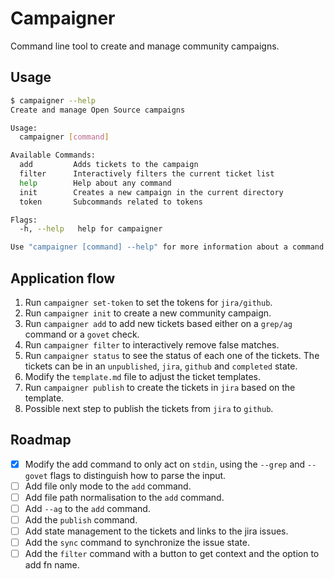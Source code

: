 # Campaigner

Command line tool to create and manage community campaigns.

## Usage

```sh
$ campaigner --help
Create and manage Open Source campaigns

Usage:
  campaigner [command]

Available Commands:
  add         Adds tickets to the campaign
  filter      Interactively filters the current ticket list
  help        Help about any command
  init        Creates a new campaign in the current directory
  token       Subcommands related to tokens

Flags:
  -h, --help   help for campaigner

Use "campaigner [command] --help" for more information about a command.
```

## Application flow

1. Run `campaigner set-token` to set the tokens for `jira/github`.
2. Run `campaigner init` to create a new community campaign.
3. Run `campaigner add` to add new tickets based either on a `grep/ag`
   command or a `govet` check.
4. Run `campaigner filter` to interactively remove false matches.
5. Run `campaigner status` to see the status of each one of the
   tickets. The tickets can be in an `unpublished`, `jira`, `github`
   and `completed` state.
6. Modify the `template.md` file to adjust the ticket templates.
7. Run `campaigner publish` to create the tickets in `jira` based on
   the template.
8. Possible next step to publish the tickets from `jira` to `github`.

## Roadmap

- [x] Modify the add command to only act on `stdin`, using the
      `--grep` and `--govet` flags to distinguish how to parse the
      input.
- [ ] Add file only mode to the `add` command.
- [ ] Add file path normalisation to the `add` command.
- [ ] Add `--ag` to the `add` command.
- [ ] Add the `publish` command.
- [ ] Add state management to the tickets and links to the jira
      issues.
- [ ] Add the `sync` command to synchronize the issue state.
- [ ] Add the `filter` command with a button to get context and the
      option to add fn name.
